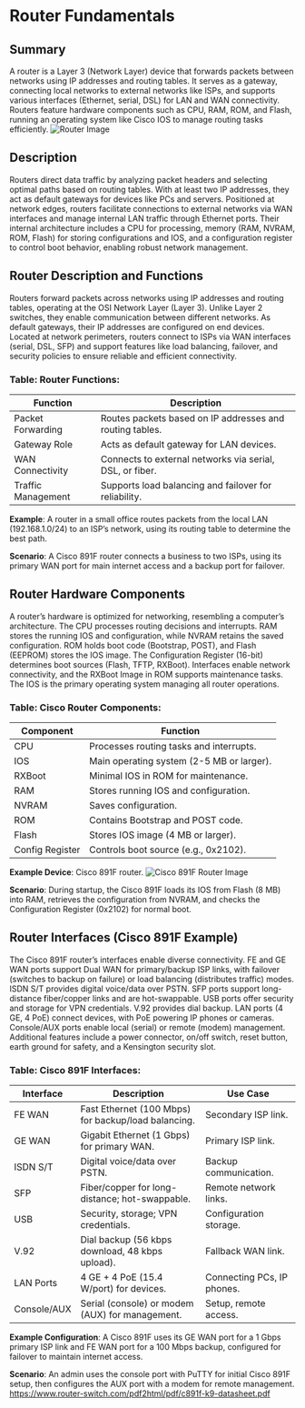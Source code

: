 # Router Fundamentals

## Summary
A router is a Layer 3 (Network Layer) device that forwards packets between networks using IP addresses and routing tables. It serves as a gateway, connecting local networks to external networks like ISPs, and supports various interfaces (Ethernet, serial, DSL) for LAN and WAN connectivity. Routers feature hardware components such as CPU, RAM, ROM, and Flash, running an operating system like Cisco IOS to manage routing tasks efficiently.
![Router Image](https://www.cisco.com/content/dam/cisco-cdc/site/images/illustrations/products/branch-routers-933x400.png)
## Description
Routers direct data traffic by analyzing packet headers and selecting optimal paths based on routing tables. With at least two IP addresses, they act as default gateways for devices like PCs and servers. Positioned at network edges, routers facilitate connections to external networks via WAN interfaces and manage internal LAN traffic through Ethernet ports. Their internal architecture includes a CPU for processing, memory (RAM, NVRAM, ROM, Flash) for storing configurations and IOS, and a configuration register to control boot behavior, enabling robust network management.

## Router Description and Functions
Routers forward packets across networks using IP addresses and routing tables, operating at the OSI Network Layer (Layer 3). Unlike Layer 2 switches, they enable communication between different networks. As default gateways, their IP addresses are configured on end devices. Located at network perimeters, routers connect to ISPs via WAN interfaces (serial, DSL, SFP) and support features like load balancing, failover, and security policies to ensure reliable and efficient connectivity.

### **Table: Router Functions**:

  | Function | Description |
  |----------|-------------|
  | Packet Forwarding | Routes packets based on IP addresses and routing tables. |
  | Gateway Role | Acts as default gateway for LAN devices. |
  | WAN Connectivity | Connects to external networks via serial, DSL, or fiber. |
  | Traffic Management | Supports load balancing and failover for reliability. |

**Example**: A router in a small office routes packets from the local LAN (192.168.1.0/24) to an ISP’s network, using its routing table to determine the best path.

**Scenario**: A Cisco 891F router connects a business to two ISPs, using its primary WAN port for main internet access and a backup port for failover.

## Router Hardware Components
A router’s hardware is optimized for networking, resembling a computer’s architecture. The CPU processes routing decisions and interrupts. RAM stores the running IOS and configuration, while NVRAM retains the saved configuration. ROM holds boot code (Bootstrap, POST), and Flash (EEPROM) stores the IOS image. The Configuration Register (16-bit) determines boot sources (Flash, TFTP, RXBoot). Interfaces enable network connectivity, and the RXBoot Image in ROM supports maintenance tasks. The IOS is the primary operating system managing all router operations.

### **Table: Cisco Router Components**:

  | Component | Function |
  |-----------|----------|
  | CPU       | Processes routing tasks and interrupts. |
  | IOS       | Main operating system (2-5 MB or larger). |
  | RXBoot    | Minimal IOS in ROM for maintenance. |
  | RAM       | Stores running IOS and configuration. |
  | NVRAM     | Saves configuration. |
  | ROM       | Contains Bootstrap and POST code. |
  | Flash     | Stores IOS image (4 MB or larger). |
  | Config Register | Controls boot source (e.g., 0x2102). |

**Example Device**: Cisco 891F router.
![Cisco 891F Router Image](https://dedicatednetworksinc.com/wp-content/uploads/2020/12/C891F-K9-back.png)

**Scenario**: During startup, the Cisco 891F loads its IOS from Flash (8 MB) into RAM, retrieves the configuration from NVRAM, and checks the Configuration Register (0x2102) for normal boot.

## Router Interfaces (Cisco 891F Example)
The Cisco 891F router’s interfaces enable diverse connectivity. FE and GE WAN ports support Dual WAN for primary/backup ISP links, with failover (switches to backup on failure) or load balancing (distributes traffic) modes. ISDN S/T provides digital voice/data over PSTN. SFP ports support long-distance fiber/copper links and are hot-swappable. USB ports offer security and storage for VPN credentials. V.92 provides dial backup. LAN ports (4 GE, 4 PoE) connect devices, with PoE powering IP phones or cameras. Console/AUX ports enable local (serial) or remote (modem) management. Additional features include a power connector, on/off switch, reset button, earth ground for safety, and a Kensington security slot.

### **Table: Cisco 891F Interfaces**:

  | Interface | Description | Use Case |
  |-----------|-------------|----------|
  | FE WAN    | Fast Ethernet (100 Mbps) for backup/load balancing. | Secondary ISP link. |
  | GE WAN    | Gigabit Ethernet (1 Gbps) for primary WAN. | Primary ISP link. |
  | ISDN S/T  | Digital voice/data over PSTN. | Backup communication. |
  | SFP       | Fiber/copper for long-distance; hot-swappable. | Remote network links. |
  | USB       | Security, storage; VPN credentials. | Configuration storage. |
  | V.92      | Dial backup (56 kbps download, 48 kbps upload). | Fallback WAN link. |
  | LAN Ports | 4 GE + 4 PoE (15.4 W/port) for devices. | Connecting PCs, IP phones. |
  | Console/AUX | Serial (console) or modem (AUX) for management. | Setup, remote access. |

**Example Configuration**: A Cisco 891F uses its GE WAN port for a 1 Gbps primary ISP link and FE WAN port for a 100 Mbps backup, configured for failover to maintain internet access.

**Scenario**: An admin uses the console port with PuTTY for initial Cisco 891F setup, then configures the AUX port with a modem for remote management.
https://www.router-switch.com/pdf2html/pdf/c891f-k9-datasheet.pdf